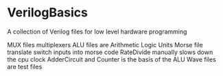 # VerilogBasics
A collection of Verilog files for low level hardware programming

MUX files multiplexers
ALU files are Arithmetic Logic Units
Morse file translate switch inputs into morse code
RateDivide manually slows down the cpu clock
AdderCircuit and Counter is the basis of the ALU
Wave files are test files